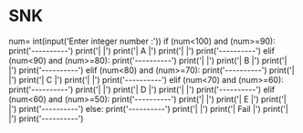# SNK

num= int(input('Enter integer number :'))
if (num<100) and (num>=90):
  print('----------')
  print('|        |')
  print('|   A    |') 
  print('|        |')
  print('----------')
elif (num<90) and (num>=80):
  print('----------')
  print('|        |')
  print('|   B    |') 
  print('|        |')
  print('----------')
elif (num<80) and (num>=70):
  print('----------')
  print('|        |')
  print('|   C    |') 
  print('|        |')
  print('----------')
elif (num<70) and (num>=60):
  print('----------')
  print('|        |')
  print('|   D    |') 
  print('|        |')
  print('----------')
elif (num<60) and (num>=50):
  print('----------')
  print('|        |')
  print('|   E    |') 
  print('|        |')
  print('----------')
else:
  print('----------')
  print('|        |')
  print('|  Fail  |') 
  print('|        |')
  print('----------')
